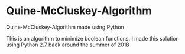 # Quine-McCluskey-Algorithm
Quine-McCluskey-Algorithm made using Python

This is an algorithm to minimize boolean functions.
I made this solution using Python 2.7 back around the summer of 2018
